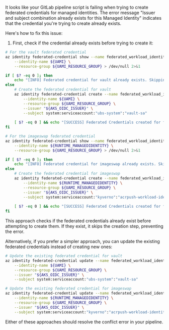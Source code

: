 It looks like your GitLab pipeline script is failing when trying to create federated credentials for managed identities. The error message "Issuer and subject combination already exists for this Managed Identity" indicates that the credential you're trying to create already exists.

Here's how to fix this issue:

1. First, check if the credential already exists before trying to create it:

```bash
# For the vault federated credential
az identity federated-credential show --name federated_workload_identity_vault${trimmed_clusterprefix} \
    --identity-name ${UAMI} \
    --resource-group ${UAMI_RESOURCE_GROUP} > /dev/null 2>&1

if [ $? -eq 0 ]; then
    echo "[INFO] Federated credential for vault already exists. Skipping creation."
else
    # Create the federated credential for vault
    az identity federated-credential create --name federated_workload_identity_vault${trimmed_clusterprefix} \
        --identity-name ${UAMI} \
        --resource-group ${UAMI_RESOURCE_GROUP} \
        --issuer "${AKS_OIDC_ISSUER}" \
        --subject system:serviceaccount:"ubs-system":"vault-sa"
    
    [ $? -eq 0 ] && echo "[SUCCESS] Federated Credentials created for federated_workload_identity_vault." || { echo "[ERROR] Failed to create federated credentials for federated_workload_identity_vault."; exit 1; }
fi

# For the imageswap federated credential
az identity federated-credential show --name federated_workload_identity_imageswap${trimmed_clusterprefix} \
    --identity-name ${RUNTIME_MANAGEDIDENTITY} \
    --resource-group ${UAMI_RESOURCE_GROUP} > /dev/null 2>&1

if [ $? -eq 0 ]; then
    echo "[INFO] Federated credential for imageswap already exists. Skipping creation."
else
    # Create the federated credential for imageswap
    az identity federated-credential create --name federated_workload_identity_imageswap${trimmed_clusterprefix} \
        --identity-name ${RUNTIME_MANAGEDIDENTITY} \
        --resource-group ${UAMI_RESOURCE_GROUP} \
        --issuer "${AKS_OIDC_ISSUER}" \
        --subject system:serviceaccount:"kyverno":"acrpush-workload-identity-sa"
    
    [ $? -eq 0 ] && echo "[SUCCESS] Federated Credentials created for federated_workload_identity_imageswap." || { echo "[ERROR] Failed to create federated credentials for federated_workload_identity_imageswap."; exit 1; }
fi
```

This approach checks if the federated credentials already exist before attempting to create them. If they exist, it skips the creation step, preventing the error.

Alternatively, if you prefer a simpler approach, you can update the existing federated credentials instead of creating new ones:

```bash
# Update the existing federated credential for vault
az identity federated-credential update --name federated_workload_identity_vault${trimmed_clusterprefix} \
    --identity-name ${UAMI} \
    --resource-group ${UAMI_RESOURCE_GROUP} \
    --issuer "${AKS_OIDC_ISSUER}" \
    --subject system:serviceaccount:"ubs-system":"vault-sa"

# Update the existing federated credential for imageswap
az identity federated-credential update --name federated_workload_identity_imageswap${trimmed_clusterprefix} \
    --identity-name ${RUNTIME_MANAGEDIDENTITY} \
    --resource-group ${UAMI_RESOURCE_GROUP} \
    --issuer "${AKS_OIDC_ISSUER}" \
    --subject system:serviceaccount:"kyverno":"acrpush-workload-identity-sa"
```

Either of these approaches should resolve the conflict error in your pipeline.